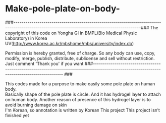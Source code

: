 # Make-pole-plate-on-body-
###----------------------------------------------------------------------------------------------------------------------------------------------###
The copyright of this code on Yongha GI in BMPL(Bio Medical Physic Laboratory) in Korea UV(http://www.korea.ac.kr/mbshome/mbs/university/index.do)  

Permission is hereby granted, free of charge. 
So any body can use, copy, modify, merge, publish, distribute, sublicense and sell without restriction.
Just comment 'Thank you' if you want
###--------------------------------------------------------------------------------------------------------------------------------------------- ###

This codes made for a purpose to make easily some pole plate on human body.  
Basically shape of the pole plate is circle. And it has hydrogel layer to attach on human body.
Another reason of presence of this hydrogel layer is to avoid burning damage on skin   
I'm Korean, so annotation is written by Korean 
This project This project isn’t finished yet
